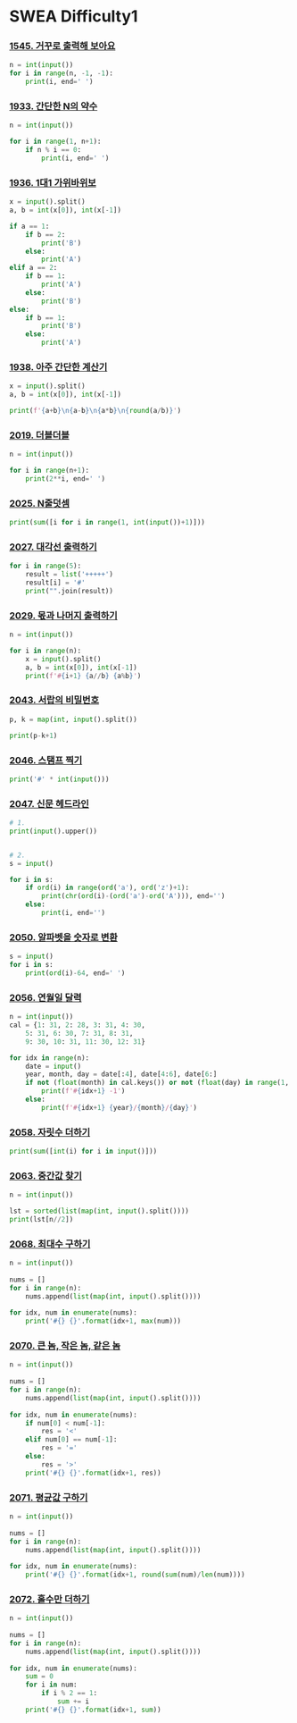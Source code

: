 # SWEA Difficulty1

### [1545. 거꾸로 출력해 보아요](https://www.swexpertacademy.com/main/code/problem/problemDetail.do?contestProbId=AV2gbY0qAAQBBAS0&categoryId=AV2gbY0qAAQBBAS0&categoryType=CODE)

```python
n = int(input())
for i in range(n, -1, -1):
    print(i, end=' ')
```



### [1933. 간단한 N의 약수](https://www.swexpertacademy.com/main/code/problem/problemDetail.do?contestProbId=AV5PhcWaAKIDFAUq&categoryId=AV5PhcWaAKIDFAUq&categoryType=CODE)

```python
n = int(input())

for i in range(1, n+1):
    if n % i == 0:
        print(i, end=' ')
```



### [1936. 1대1 가위바위보](https://www.swexpertacademy.com/main/code/problem/problemDetail.do?contestProbId=AV5PjKXKALcDFAUq&categoryId=AV5PjKXKALcDFAUq&categoryType=CODE)

```python
x = input().split()
a, b = int(x[0]), int(x[-1])

if a == 1:
    if b == 2:
        print('B')
    else:
        print('A')
elif a == 2:
    if b == 1:
        print('A')
    else:
        print('B')
else:
    if b == 1:
        print('B')
    else:
        print('A')
```



### [1938. 아주 간단한 계산기](https://www.swexpertacademy.com/main/code/problem/problemDetail.do?contestProbId=AV5PjsYKAMIDFAUq&categoryId=AV5PjsYKAMIDFAUq&categoryType=CODE)

```python
x = input().split()
a, b = int(x[0]), int(x[-1])

print(f'{a+b}\n{a-b}\n{a*b}\n{round(a/b)}')
```



### [2019. 더블더블](https://www.swexpertacademy.com/main/code/problem/problemDetail.do?contestProbId=AV5QDEX6AqwDFAUq&categoryId=AV5QDEX6AqwDFAUq&categoryType=CODE)

```python
n = int(input())

for i in range(n+1):
    print(2**i, end=' ')
```



### [2025. N줄덧셈](https://www.swexpertacademy.com/main/code/problem/problemDetail.do?contestProbId=AV5QFZtaAscDFAUq&categoryId=AV5QFZtaAscDFAUq&categoryType=CODE)

```python
print(sum([i for i in range(1, int(input())+1)]))
```



### [2027. 대각선 출력하기](https://www.swexpertacademy.com/main/code/problem/problemDetail.do?contestProbId=AV5QFuZ6As0DFAUq&categoryId=AV5QFuZ6As0DFAUq&categoryType=CODE)

```python
for i in range(5):
    result = list('+++++')
    result[i] = '#'
    print("".join(result))
```





### [2029. 몫과 나머지 출력하기](https://www.swexpertacademy.com/main/code/problem/problemDetail.do?contestProbId=AV5QGNvKAtEDFAUq&categoryId=AV5QGNvKAtEDFAUq&categoryType=CODE)

```python
n = int(input())

for i in range(n):
    x = input().split()
    a, b = int(x[0]), int(x[-1])
    print(f'#{i+1} {a//b} {a%b}')
```



### [2043. 서랍의 비밀번호](https://www.swexpertacademy.com/main/code/problem/problemDetail.do?contestProbId=AV5QJ_8KAx8DFAUq&categoryId=AV5QJ_8KAx8DFAUq&categoryType=CODE)

```python
p, k = map(int, input().split())

print(p-k+1)
```



### [2046. 스탬프 찍기](https://www.swexpertacademy.com/main/code/problem/problemDetail.do?contestProbId=AV5QKdT6AyYDFAUq&categoryId=AV5QKdT6AyYDFAUq&categoryType=CODE)

```python
print('#' * int(input()))
```



### [2047. 신문 헤드라인](https://www.swexpertacademy.com/main/code/problem/problemDetail.do?contestProbId=AV5QKsLaAy0DFAUq&categoryId=AV5QKsLaAy0DFAUq&categoryType=CODE)

```python
# 1.
print(input().upper())


# 2.
s = input()

for i in s:
    if ord(i) in range(ord('a'), ord('z')+1):
        print(chr(ord(i)-(ord('a')-ord('A'))), end='')
    else:
        print(i, end='')
```



### [2050. 알파벳을 숫자로 변환](https://www.swexpertacademy.com/main/code/problem/problemDetail.do?contestProbId=AV5QLGxKAzQDFAUq&categoryId=AV5QLGxKAzQDFAUq&categoryType=CODE)

```python
s = input()
for i in s:
    print(ord(i)-64, end=' ')
```



### [2056. 연월일 달력](https://www.swexpertacademy.com/main/code/problem/problemDetail.do?contestProbId=AV5QLkdKAz4DFAUq&categoryId=AV5QLkdKAz4DFAUq&categoryType=CODE)

```python
n = int(input())
cal = {1: 31, 2: 28, 3: 31, 4: 30,
    5: 31, 6: 30, 7: 31, 8: 31,
    9: 30, 10: 31, 11: 30, 12: 31}

for idx in range(n):
    date = input()
    year, month, day = date[:4], date[4:6], date[6:]
    if not (float(month) in cal.keys()) or not (float(day) in range(1, cal[float(month)]+1)):
        print(f'#{idx+1} -1')
    else:
        print(f'#{idx+1} {year}/{month}/{day}')
```



### [2058. 자릿수 더하기](https://www.swexpertacademy.com/main/code/problem/problemDetail.do?contestProbId=AV5QPRjqA10DFAUq&categoryId=AV5QPRjqA10DFAUq&categoryType=CODE)

```python
print(sum([int(i) for i in input()]))
```



### [2063. 중간값 찾기](https://www.swexpertacademy.com/main/code/problem/problemDetail.do?contestProbId=AV5QPsXKA2UDFAUq&categoryId=AV5QPsXKA2UDFAUq&categoryType=CODE)

```python
n = int(input())

lst = sorted(list(map(int, input().split())))
print(lst[n//2])
```



### [2068. 최대수 구하기](https://www.swexpertacademy.com/main/code/problem/problemDetail.do?contestProbId=AV5QQhbqA4QDFAUq&categoryId=AV5QQhbqA4QDFAUq&categoryType=CODE)

```python
n = int(input())
 
nums = []
for i in range(n):
    nums.append(list(map(int, input().split())))
 
for idx, num in enumerate(nums):
    print('#{} {}'.format(idx+1, max(num)))
```



### [2070. 큰 놈, 작은 놈, 같은 놈](https://www.swexpertacademy.com/main/code/problem/problemDetail.do?contestProbId=AV5QQ6qqA40DFAUq&categoryId=AV5QQ6qqA40DFAUq&categoryType=CODE)

```python
n = int(input())
 
nums = []
for i in range(n):
    nums.append(list(map(int, input().split())))
     
for idx, num in enumerate(nums):
    if num[0] < num[-1]:
        res = '<'
    elif num[0] == num[-1]:
        res = '='
    else:
        res = '>'
    print('#{} {}'.format(idx+1, res))
```



### [2071. 평균값 구하기](https://www.swexpertacademy.com/main/code/problem/problemDetail.do?contestProbId=AV5QRnJqA5cDFAUq&categoryId=AV5QRnJqA5cDFAUq&categoryType=CODE)

```python
n = int(input())
 
nums = []
for i in range(n):
    nums.append(list(map(int, input().split())))
 
for idx, num in enumerate(nums):
    print('#{} {}'.format(idx+1, round(sum(num)/len(num))))
```



### [2072. 홀수만 더하기](https://www.swexpertacademy.com/main/code/problem/problemDetail.do?contestProbId=AV5QSEhaA5sDFAUq&categoryId=AV5QSEhaA5sDFAUq&categoryType=CODE)

```python
n = int(input())
 
nums = []
for i in range(n):
    nums.append(list(map(int, input().split())))
     
for idx, num in enumerate(nums):
    sum = 0
    for i in num:
        if i % 2 == 1:
            sum += i
    print('#{} {}'.format(idx+1, sum))
```

